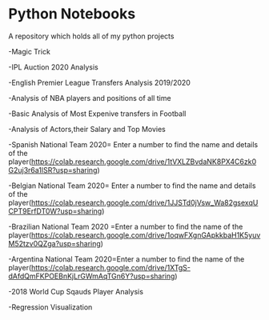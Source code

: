 # Python Notebooks

A repository which holds all of my python projects

-Magic Trick
 
-IPL Auction 2020 Analysis
  
-English Premier League Transfers Analysis 2019/2020
  
-Analysis of NBA players and positions of all time
  
-Basic Analysis of Most Expenive transfers in Football
  
-Analysis of Actors,their Salary and Top Movies
  
-Spanish National Team 2020= Enter a number to find the name and details of the player(https://colab.research.google.com/drive/1tVXLZBvdaNK8PX4C6zk0G2uj3r6a1lSR?usp=sharing)
        
-Belgian National Team 2020= Enter a number to find the name and details of the player(https://colab.research.google.com/drive/1JJSTd0jVsw_Wa82gsexqUCPT9ErfDT0W?usp=sharing)
  
-Brazilian National Team 2020 =Enter a number to find the name of the player(https://colab.research.google.com/drive/1oqwFXgnGApkkbaH1K5yuvM52tzv0QZga?usp=sharing)
	
-Argentina National Team 2020=Enter a number to find the name of the player(https://colab.research.google.com/drive/1XTgS-dAfdQmFKPOEBnKjLrGWmAqTGn6Y?usp=sharing)
  
-2018 World Cup Sqauds Player Analysis
         
-Regression Visualization
